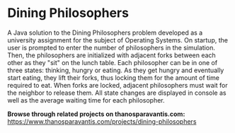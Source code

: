 # Dining Philosophers  
A Java solution to the Dining Philosophers problem developed as a university assignment for the subject of Operating Systems. On startup, the user is prompted to enter the number of philosophers in the simulation. Then, the philosophers are initialized with adjacent forks between each other as they "sit" on the lunch table. Each philosopher can be in one of three states: thinking, hungry or eating. As they get hungry and eventually start eating, they lift their forks, thus locking them for the amount of time required to eat. When forks are locked, adjacent philosophers must wait for the neighbor to release them. All state changes are displayed in console as well as the average waiting time for each philosopher.

**Browse through related projects on thanosparavantis.com:**  
https://www.thanosparavantis.com/projects/dining-philosophers
